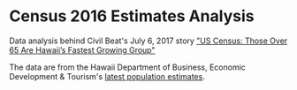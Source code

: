 # Census 2016 Estimates Analysis
Data analysis behind Civil Beat's July 6, 2017 story ["US Census: Those Over 65 Are Hawaii’s Fastest Growing Group"](http://www.civilbeat.org/2017/07/infographic-snapshots-of-hawaii-in-new-census-data/?mc_cid=810bf18ad2&amp;mc_eid=03c9a17fdc)

The data are from the Hawaii Department of Business, Economic Development & Tourism's [latest population estimates](http://census.hawaii.gov/home/population-estimate/).
